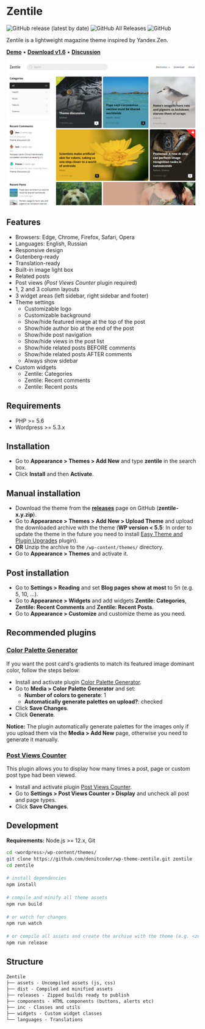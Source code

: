 # Zentile

![GitHub release (latest by date)](https://img.shields.io/github/v/release/denitcoder/wp-theme-zentile?style=flat-square)
![GitHub All Releases](https://img.shields.io/github/downloads/denitcoder/wp-theme-zentile/total?style=flat-square)
![GitHub](https://img.shields.io/github/license/denitcoder/wp-theme-zentile?style=flat-square)

Zentile is a lightweight magazine theme inspired by Yandex.Zen.

**[Demo](https://wpshowcase.site/)** • **[Download v1.6](https://github.com/denitcoder/wp-theme-zentile/releases/download/v1.6/zentile-1.6.zip)** • **[Discussion](https://wpshowcase.site/2020/05/04/theme-discussion/)**

![Screenshot](screenshot.png)

## Features

- Browsers: Edge, Chrome, Firefox, Safari, Opera
- Languages: English, Russian
- Responsive design
- Gutenberg-ready
- Translation-ready
- Built-in image light box
- Related posts
- Post views (*Post Views Counter* plugin required)
- 1, 2 and 3 column layouts
- 3 widget areas (left sidebar, right sidebar and footer)
- Theme settings
    - Customizable logo
    - Customizable background
    - Show/hide featured image at the top of the post
    - Show/hide author bio at the end of the post
    - Show/hide post navigation
    - Show/hide views in the post list
    - Show/hide related posts BEFORE comments
    - Show/hide related posts AFTER comments
    - Always show sidebar
- Custom widgets
    - Zentile: Categories
    - Zentile: Recent comments
    - Zentile: Recent posts

## Requirements

- PHP >= 5.6
- Wordpress >= 5.3.x

## Installation

- Go to **Appearance > Themes > Add New** and type **zentile** in the search box.
- Click **Install** and then **Activate**.

## Manual installation

- Download the theme from the **[releases](https://github.com/denitcoder/wp-theme-zentile/releases)** page on GitHub (**zentile-x.y.zip**).
- Go to **Appearance > Themes > Add New > Upload Theme** and upload the downloaded archive with the theme (**WP version < 5.5**: In order to update the theme in the future you need to install [Easy Theme and Plugin Upgrades](https://wordpress.org/plugins/easy-theme-and-plugin-upgrades/) plugin).
- **OR** Unzip the archive to the `/wp-content/themes/` directory.
- Go to **Appearance > Themes** and activate it.

## Post installation

- Go to **Settings > Reading** and set **Blog pages show at most** to 5n (e.g. 5, 10, ...).
- Go to **Appearance > Widgets** and add widgets **Zentile: Categories**, **Zentile: Recent Comments** and **Zentile: Recent Posts**.
- Go to **Appearance > Customize** and customize theme as you need.

## Recommended plugins

### **[Color Palette Generator](https://wordpress.org/plugins/color-palette-generator/)**

If you want the post card's gradients to match its featured image dominant color, follow the steps below:

- Install and activate plugin [Color Palette Generator](https://wordpress.org/plugins/color-palette-generator/).
- Go to **Media > Color Palette Generator** and set:
    - **Number of colors to generate**: 1
    - **Automatically generate palettes on upload?**: checked
- Click **Save Changes**.
- Click **Generate**.

**Notice:** The plugin automatically generate palettes for the images only if you upload them via the **Media > Add New** page, otherwise you need to generate it manually.

### **[Post Views Counter](https://wordpress.org/plugins/post-views-counter/)**

This plugin allows you to display how many times a post, page or custom post type had been viewed.

- Install and activate plugin [Post Views Counter](https://wordpress.org/plugins/post-views-counter/).
- Go to **Settings > Post Views Counter > Display** and uncheck all post and page types.
- Click **Save Changes**.

## Development

**Requirements:** Node.js >= 12.x, Git

```bash
cd <wordpress>/wp-content/themes/
git clone https://github.com/denitcoder/wp-theme-zentile.git zentile
cd zentile

# install dependencies
npm install

# compile and minify all theme assets
npm run build

# or watch for changes
npm run watch

# or compile all assets and create the archive with the theme (e.g. <zentile>/releases/zentile-x.y.zip)
npm run release
```

## Structure

```
Zentile
├── assets - Uncompiled assets (js, css)
├── dist - Compiled and minified assets
├── releases - Zipped builds ready to publish
├── components - HTML components (buttons, alerts etc)
├── inc - Classes and utils
├── widgets - Custom widget classes
└── languages - Translations
```
